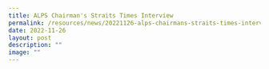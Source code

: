 ```yaml
---
title: ALPS Chairman's Straits Times Interview
permalink: /resources/news/20221126-alps-chairmans-straits-times-interview/
date: 2022-11-26
layout: post
description: ""
image: ""
---
```

